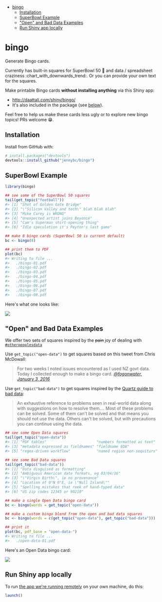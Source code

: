 
-   [bingo](#bingo)
    -   [Installation](#installation)
    -   [SuperBowl Example](#superbowl-example)
    -   ["Open" and Bad Data Examples](#open-and-bad-data-examples)
    -   [Run Shiny app locally](#run-shiny-app-locally)

<!-- README.md is generated from README.Rmd. Please edit that file -->
bingo
=====

Generate Bingo cards.

Currently has built-in squares for SuperBowl 50 :football: and data / spreadsheet craziness :chart\_with\_downwards\_trend:. Or you can provide your own text for the squares.

Make printable Bingo cards **without installing anything** via this Shiny app:

-   <http://daattali.com/shiny/bingo/>
-   It's also included in the package (see [below](#run-shiny-app-locally)).

Feel free to help us make these cards less ugly or to explore new bingo topics! PRs welcome :grin:.

Installation
------------

Install from GitHub with:

``` r
# install.packages("devtools")
devtools::install_github("jennybc/bingo")
```

SuperBowl Example
-----------------

``` r
library(bingo)

## see some of the SuperBowl 50 squares
tail(get_topic("football"))
#> [1] "Shot of Golden Gate Bridge"                
#> [2] "\"Silicon Valley and tech\" blah blah blah"
#> [3] "Mike Carey is WRONG"                       
#> [4] "Unexpected artist joins Beyoncé"           
#> [5] "Cam's Superman shirt-opening thing"        
#> [6] "Idle speculation it's Peyton's last game"

## make 8 bingo cards (SuperBowl 50 is current default)
bc <- bingo(8)

## print them to PDF
plot(bc)
#> Writing to file ...
#>   ./bingo-01.pdf
#>   ./bingo-02.pdf
#>   ./bingo-03.pdf
#>   ./bingo-04.pdf
#>   ./bingo-05.pdf
#>   ./bingo-06.pdf
#>   ./bingo-07.pdf
#>   ./bingo-08.pdf
```

Here's what one looks like:

![](img/bingo-01-superbowl-50-2016.png)

"Open" and Bad Data Examples
----------------------------

We offer two sets of squares inspired by the ~~pain~~ joy of dealing with [`#otherpeoplesdata`](https://twitter.com/search?q=%23otherpeoplesdata&src=tyah)

Use `get_topic("open-data")` to get squares based on this tweet from Chris McDowall:

> For two weeks I noted issues encountered as I used NZ govt data. Today I collected enough to make a bingo card. *[@fogonwater, January 3, 2016](https://twitter.com/fogonwater/status/683785398112260097)*

Use `get_topic("bad-data")` to get squares inspired by the [Quartz guide to bad data](https://github.com/Quartz/bad-data-guide):

> An exhaustive reference to problems seen in real-world data along with suggestions on how to resolve them.... Most of these problems can be solved. Some of them can't be solved and that means you should not use the data. Others can't be solved, but with precautions you can continue using the data.

``` r
## see some Open Data squares
tail(get_topic("open-data"))
#> [1] "PDF tables"                       "numbers formatted as text"       
#> [3] "metadata expressed as fieldnames" "fieldname EDA"                   
#> [5] "regex-driven workflow"            "named region non-sequiturs"

## see some Bad Data squares
tail(get_topic("bad-data"))
#> [1] "Data disguised as formatting"                  
#> [2] "Ambiguous American date formats, eg 03/04/16"  
#> [3] "\"Virgin Birth\", ie no provenance"            
#> [4] "Location of 0°N 0°E, ie \"Null Island\""       
#> [5] "Spelling mistakes that reek of hand-typed data"
#> [6] "US zip codes 12345 or 90210"

## make a single Open Data bingo card
bc <- bingo(words = get_topic("open-data"))

## make a custom bingo blend from the open and bad data squares
bc <- bingo(words = c(get_topic("open-data"), get_topic("bad-data")))

## print it
plot(bc, pdf_base = "open-data-")
#> Writing to file ...
#>   ./open-data-01.pdf
```

Here's an Open Data bingo card:

![](img/bingo-01-open-data.png)

Run Shiny app locally
---------------------

To run [the app we're running remotely](http://daattali.com/shiny/bingo/) on your own machine, do this:

``` r
launch()
```
